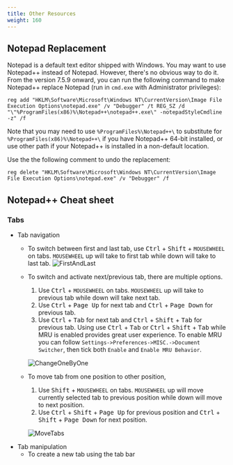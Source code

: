 ```yaml
---
title: Other Resources
weight: 160
---
```



## Notepad Replacement
Notepad is a default text editor shipped with Windows. You may want to use Notepad++ instead of Notepad. However, there's no obvious way to do it.
From the version 7.5.9 onward, you can run the following command to make Notepad++ replace Notepad (run in `cmd.exe` with Administrator privileges):

```batch
reg add "HKLM\Software\Microsoft\Windows NT\CurrentVersion\Image File Execution Options\notepad.exe" /v "Debugger" /t REG_SZ /d "\"%ProgramFiles(x86)%\Notepad++\notepad++.exe\" -notepadStyleCmdline -z" /f
```

Note that you may need to use `%ProgramFiles%\Notepad++\` to substitute for `%ProgramFiles(x86)%\Notepad++\` if you have Notepad++ 64-bit installed, or use other path if your Notepad++ is installed in a non-default location.


Use the the following comment to undo the replacement:
```batch
reg delete "HKLM\Software\Microsoft\Windows NT\CurrentVersion\Image File Execution Options\notepad.exe" /v "Debugger" /f
```

## Notepad++ Cheat sheet
### Tabs
- Tab navigation
  - To switch between first and last tab, use <kbd>Ctrl</kbd> + <kbd>Shift</kbd> + ```MOUSEWHEEL``` on tabs. ```MOUSEWHEEL``` up will take to first tab while down will take to last tab.
  ![FirstAndLast](https://user-images.githubusercontent.com/14791461/35479755-b37a09fc-0424-11e8-9a5c-905bf18b957e.gif)
  
  
  - To switch and activate next/previous tab, there are multiple options.
	1. Use <kbd>Ctrl</kbd> + ```MOUSEWHEEL``` on tabs. ```MOUSEWHEEL``` up will take to previous tab while down will take next tab.
	2. Use <kbd>Ctrl</kbd> + <kbd>Page Up</kbd> for next tab and <kbd>Ctrl</kbd> + <kbd>Page Down</kbd> for previous tab.
	3. Use <kbd>Ctrl</kbd> + <kbd>Tab</kbd> for next tab and <kbd>Ctrl</kbd> + <kbd>Shift</kbd> + <kbd>Tab</kbd> for previous tab. Using use <kbd>Ctrl</kbd> + <kbd>Tab</kbd> or <kbd>Ctrl</kbd> + <kbd>Shift</kbd> + <kbd>Tab</kbd> while MRU is enabled provides great user experience. To enable MRU you can follow `Settings->Preferences->MISC.->Document Switcher`, then tick both `Enable` and `Enable MRU Behavior`.

	![ChangeOneByOne](https://user-images.githubusercontent.com/14791461/66017375-31cc3680-e4f8-11e9-8e05-b93b7adc7981.gif)
  
  
  - To move tab from one position to other position,
	1. Use <kbd>Shift</kbd> + ```MOUSEWHEEL``` on tabs. ```MOUSEWHEEL``` up will move currently selected tab to previous position while down will move to next position.
	2. Use <kbd>Ctrl</kbd> + <kbd>Shift</kbd> + <kbd>Page Up</kbd> for previous position and <kbd>Ctrl</kbd> + <kbd>Shift</kbd> + <kbd>Page Down</kbd> for next position.

	![MoveTabs](https://user-images.githubusercontent.com/14791461/66017596-1b72aa80-e4f9-11e9-9ff0-87632415bd91.gif)
- Tab manipulation
  - To create a new tab using the tab bar
